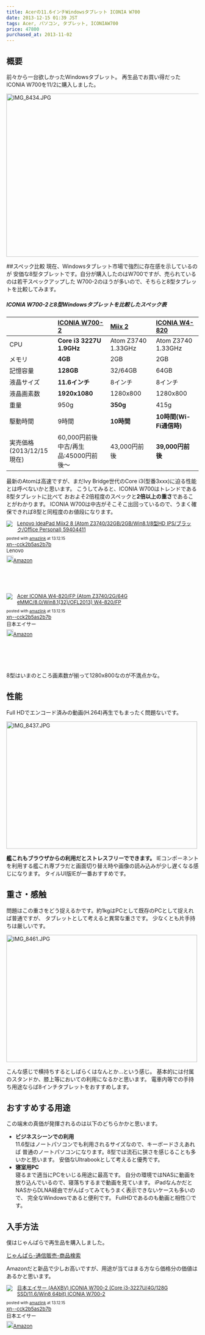 ```yaml
---
title: Acerの11.6インチWindowsタブレット ICONIA W700
date: 2013-12-15 01:39 JST
tags: Acer, パソコン, タブレット, ICONIAW700
price: 47800
purchased_at: 2013-11-02
---
```


## 概要
前々から一台欲しかったWindowsタブレット。
再生品でお買い得だったICONIA W700を11/2に購入しました。

<a href="http://www.flickr.com/photos/uskanda/10624752776/" title="IMG_8434.JPG by uskanda, on Flickr"><img src="http://farm4.staticflickr.com/3700/10624752776_25143cf005_z.jpg" width="640" height="427" alt="IMG_8434.JPG"></a>

##スペック比較
現在、Windowsタブレット市場で強烈に存在感を示しているのが
安価な8型タブレットです。自分が購入したのはW700ですが、売られているのは若干スペックアップした
W700-2のほうが多いので、そちらと8型タブレットを比較してみます。

##### ICONIA W700-2と8型Windowsタブレットを比較したスペック表
|   |[ICONIA W700-2](http://www.acer.co.jp/ac/ja/JP/content/model/NT.L0FSJ.007)|[Miix 2](http://www.acer.co.jp/ac/ja/JP/content/model/NT.L0FSJ.007)|[ICONIA W4-820](http://www.acer.co.jp/ac/ja/JP/content/model/NT.L31SJ.002)|
|:--|:----------|:----|:----------------|
|CPU|**Core i3 3227U 1.9GHz**|Atom Z3740 1.33GHz|Atom Z3740 1.33GHz|
|メモリ|**4GB**|2GB|2GB|
|記憶容量|**128GB**|32/64GB|64GB|
|液晶サイズ|**11.6インチ**|8インチ|8インチ|
|液晶画素数|**1920x1080**|1280x800|1280x800|
|重量|950g|**350g**|415g|
|駆動時間|9時間|**10時間**|**10時間(Wi-Fi通信時)**|
|実売価格<br>(2013/12/15現在)|60,000円前後<br>中古/再生品:45000円前後〜|43,000円前後|**39,000円前後**|

最新のAtomは高速ですが、まだIvy Bridge世代のCore i3(型番3xxx)に迫る性能とは呼べないかと思います。
こうしてみると、ICONIA W700はトレンドである8型タブレットに比べて
おおよそ2倍程度のスペックと**2倍以上の重さ**であることがわかります。
ICONIA W700は中古がそこそこ出回っているので、うまく確保できれば8型と同程度のお値段になります。

<div class='amazlink-box' style='text-align:left;padding-bottom:20px;font-size:small;/zoom: 1;overflow: hidden;'><div class='amazlink-list' style='clear: both;'><div class='amazlink-image' style='float:left;margin:0px 12px 1px 0px;'><a href='http://www.amazon.co.jp/Lenovo-IdeaPad-Win8-1-Personal-59404411/dp/B00GGB7S1G%3FSubscriptionId%3DAKIAJBCXQ4WQGJ7WU3WA%26tag%3Duasmks-22%26linkCode%3Dxm2%26camp%3D2025%26creative%3D165953%26creativeASIN%3DB00GGB7S1G' target='_blank' rel='nofollow'><img src='http://ecx.images-amazon.com/images/I/41iS6LHuG4L._SL160_.jpg' style='border: none;' /></a></div><div class='amazlink-info' style='height:160; margin-bottom: 10px'><div class='amazlink-name' style='margin-bottom:10px;line-height:120%'><a href='http://www.amazon.co.jp/Lenovo-IdeaPad-Win8-1-Personal-59404411/dp/B00GGB7S1G%3FSubscriptionId%3DAKIAJBCXQ4WQGJ7WU3WA%26tag%3Duasmks-22%26linkCode%3Dxm2%26camp%3D2025%26creative%3D165953%26creativeASIN%3DB00GGB7S1G' rel='nofollow' target='_blank'>Lenovo IdeaPad Miix2 8 (Atom Z3740/32GB/2GB/Win8.1/8型HD IPS/ブラック/Office Personal) 59404411</a></div><div class='amazlink-powered' style='font-size:80%;margin-top:5px;line-height:120%'>posted with <a href='http://amazlink.keizoku.com/' title='アマゾンアフィリエイトリンク作成ツール' target='_blank'>amazlink</a> at 13.12.15</div><noscript><a href='http://bust-up.gob.jp'>xn--cck2b5as2b7b</a></noscript><div class='amazlink-detail'>Lenovo<br /></div><div class='amazlink-sub-info' style='float: left;'><div class='amazlink-link' style='margin-top: 5px'><img src='http://amazlink.fuyu.gs/icon_amazon.png' width='18'><a href='http://www.amazon.co.jp/Lenovo-IdeaPad-Win8-1-Personal-59404411/dp/B00GGB7S1G%3FSubscriptionId%3DAKIAJBCXQ4WQGJ7WU3WA%26tag%3Duasmks-22%26linkCode%3Dxm2%26camp%3D2025%26creative%3D165953%26creativeASIN%3DB00GGB7S1G' rel='nofollow' target='_blank'>Amazon</a></div></div></div></div></div>

<div class='amazlink-box' style='text-align:left;padding-bottom:20px;font-size:small;/zoom: 1;overflow: hidden;'><div class='amazlink-list' style='clear: both;'><div class='amazlink-image' style='float:left;margin:0px 12px 1px 0px;'><a href='http://www.amazon.co.jp/ICONIA-W4-820-FP-Win8-1-OFL2013/dp/B00GJ4UX2G%3FSubscriptionId%3DAKIAJBCXQ4WQGJ7WU3WA%26tag%3Duasmks-22%26linkCode%3Dxm2%26camp%3D2025%26creative%3D165953%26creativeASIN%3DB00GJ4UX2G' target='_blank' rel='nofollow'><img src='http://ecx.images-amazon.com/images/I/31ep8SOVBtL._SL160_.jpg' style='border: none;' /></a></div><div class='amazlink-info' style='height:160; margin-bottom: 10px'><div class='amazlink-name' style='margin-bottom:10px;line-height:120%'><a href='http://www.amazon.co.jp/ICONIA-W4-820-FP-Win8-1-OFL2013/dp/B00GJ4UX2G%3FSubscriptionId%3DAKIAJBCXQ4WQGJ7WU3WA%26tag%3Duasmks-22%26linkCode%3Dxm2%26camp%3D2025%26creative%3D165953%26creativeASIN%3DB00GJ4UX2G' rel='nofollow' target='_blank'>Acer ICONIA W4-820/FP (Atom Z3740/2G/64G eMMC/8.0/Win8.1(32)/OFL2013) W4-820/FP</a></div><div class='amazlink-powered' style='font-size:80%;margin-top:5px;line-height:120%'>posted with <a href='http://amazlink.keizoku.com/' title='アマゾンアフィリエイトリンク作成ツール' target='_blank'>amazlink</a> at 13.12.15</div><noscript><a href='http://bust-up.gob.jp'>xn--cck2b5as2b7b</a></noscript><div class='amazlink-detail'>日本エイサー<br /></div><div class='amazlink-sub-info' style='float: left;'><div class='amazlink-link' style='margin-top: 5px'><img src='http://amazlink.fuyu.gs/icon_amazon.png' width='18'><a href='http://www.amazon.co.jp/ICONIA-W4-820-FP-Win8-1-OFL2013/dp/B00GJ4UX2G%3FSubscriptionId%3DAKIAJBCXQ4WQGJ7WU3WA%26tag%3Duasmks-22%26linkCode%3Dxm2%26camp%3D2025%26creative%3D165953%26creativeASIN%3DB00GJ4UX2G' rel='nofollow' target='_blank'>Amazon</a></div></div></div></div></div>

8型はいまのところ画素数が揃って1280x800なのが不満点かな。

## 性能
Full HDでエンコード済みの動画(H.264)再生でもまったく問題ないです。

<a href="http://www.flickr.com/photos/uskanda/10709778845/" title="IMG_8437.JPG by uskanda, on Flickr"><img src="http://farm6.staticflickr.com/5491/10709778845_bd2ba9a419.jpg" width="500" height="333" alt="IMG_8437.JPG"></a>

**艦これもブラウザからの利用だとストレスフリーでできます。**
IEコンポーネントを利用する艦これ専ブラだと画面切り替え時や画像の読み込みが少し遅くなる感じになります。
タイルUI版IEが一番おすすめです。

## 重さ・感触
問題はこの重さをどう捉えるかです。約1kgはPCとして既存のPCとして捉えれば普通ですが、
タブレットとして考えると異常な重さです。
少なくとも片手持ちは厳しいです。

<a href="http://www.flickr.com/photos/uskanda/11370262265/" title="IMG_8461.JPG by uskanda, on Flickr"><img src="http://farm4.staticflickr.com/3742/11370262265_e699a2eac2.jpg" width="500" height="333" alt="IMG_8461.JPG"></a>

こんな感じで横持ちするとしばらくはなんとか...という感じ。
基本的には付属のスタンドか、膝上等においての利用になるかと思います。
電車内等での手持ち用途ならば8インチタブレットをおすすめします。

## おすすめする用途
この端末の真価が発揮されるのは以下のどちらかかと思います。

* **ビジネスシーンでの利用**  
  11.6型はノートパソコンでも利用されるサイズなので、キーボードさえあれば
  普通のノートパソコンになります。8型では流石に狭さを感じることも多いかと思います。
  安価なUltrabookとして考えると優秀です。
* **寝室用PC**  
  寝るまで適当にPCをいじる用途に最高です。
  自分の環境ではNASに動画を放り込んでいるので、寝落ちするまで動画を見ています。
  iPadなんかだとNASからDLNA経由でがんばってみてもうまく表示できないケースも多いので、
  完全なWindowsであると便利です。
  FullHDであるのも動画と相性◎です。

## 入手方法
僕はじゃんぱらで再生品を購入しました。

[じゃんぱら-通信販売-商品検索](http://www.janpara.co.jp/sale/search/result/?SHPCODE=&OUTCLSCODE=&KEYWORDS=ICONIA+w700&x=-1235&y=-158)

Amazonだと新品で少しお高いですが、用途が当てはまる方なら価格分の価値はあるかと思います。

<div class='amazlink-box' style='text-align:left;padding-bottom:20px;font-size:small;/zoom: 1;overflow: hidden;'><div class='amazlink-list' style='clear: both;'><div class='amazlink-image' style='float:left;margin:0px 12px 1px 0px;'><a href='http://www.amazon.co.jp/%E6%97%A5%E6%9C%AC%E3%82%A8%E3%82%A4%E3%82%B5%E3%83%BC-AAXBV-ICONIA-W700-2-i3-3227U/dp/B00D3JRFTO%3FSubscriptionId%3DAKIAJBCXQ4WQGJ7WU3WA%26tag%3Duasmks-22%26linkCode%3Dxm2%26camp%3D2025%26creative%3D165953%26creativeASIN%3DB00D3JRFTO' target='_blank' rel='nofollow'><img src='http://ecx.images-amazon.com/images/I/31vA9N99eVL._SL160_.jpg' style='border: none;' /></a></div><div class='amazlink-info' style='height:160; margin-bottom: 10px'><div class='amazlink-name' style='margin-bottom:10px;line-height:120%'><a href='http://www.amazon.co.jp/%E6%97%A5%E6%9C%AC%E3%82%A8%E3%82%A4%E3%82%B5%E3%83%BC-AAXBV-ICONIA-W700-2-i3-3227U/dp/B00D3JRFTO%3FSubscriptionId%3DAKIAJBCXQ4WQGJ7WU3WA%26tag%3Duasmks-22%26linkCode%3Dxm2%26camp%3D2025%26creative%3D165953%26creativeASIN%3DB00D3JRFTO' rel='nofollow' target='_blank'>日本エイサー (AAXBV) ICONIA W700-2 (Core i3-3227U/4G/128G SSD/11.6/Win8 64bit) ICONIA W700-2</a></div><div class='amazlink-powered' style='font-size:80%;margin-top:5px;line-height:120%'>posted with <a href='http://amazlink.keizoku.com/' title='アマゾンアフィリエイトリンク作成ツール' target='_blank'>amazlink</a> at 13.12.15</div><noscript><a href='http://bust-up.gob.jp'>xn--cck2b5as2b7b</a></noscript><div class='amazlink-detail'>日本エイサー<br /></div><div class='amazlink-sub-info' style='float: left;'><div class='amazlink-link' style='margin-top: 5px'><img src='http://amazlink.fuyu.gs/icon_amazon.png' width='18'><a href='http://www.amazon.co.jp/%E6%97%A5%E6%9C%AC%E3%82%A8%E3%82%A4%E3%82%B5%E3%83%BC-AAXBV-ICONIA-W700-2-i3-3227U/dp/B00D3JRFTO%3FSubscriptionId%3DAKIAJBCXQ4WQGJ7WU3WA%26tag%3Duasmks-22%26linkCode%3Dxm2%26camp%3D2025%26creative%3D165953%26creativeASIN%3DB00D3JRFTO' rel='nofollow' target='_blank'>Amazon</a></div></div></div></div></div>


